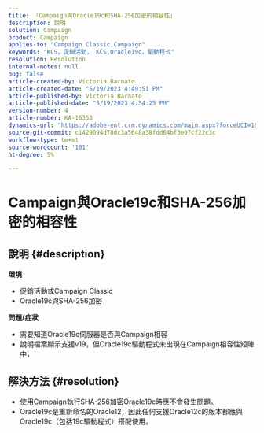 ```yaml
---
title: 「Campaign與Oracle19c和SHA-256加密的相容性」
description: 說明
solution: Campaign
product: Campaign
applies-to: "Campaign Classic,Campaign"
keywords: "KCS，促銷活動， KCS,Oracle19c，驅動程式"
resolution: Resolution
internal-notes: null
bug: false
article-created-by: Victoria Barnato
article-created-date: "5/19/2023 4:49:51 PM"
article-published-by: Victoria Barnato
article-published-date: "5/19/2023 4:54:25 PM"
version-number: 4
article-number: KA-16353
dynamics-url: "https://adobe-ent.crm.dynamics.com/main.aspx?forceUCI=1&pagetype=entityrecord&etn=knowledgearticle&id=9d9f2727-65f6-ed11-8848-6045bd0065b6"
source-git-commit: c1429094d78dc3a5648a38fdd64bf3e07cf22c3c
workflow-type: tm+mt
source-wordcount: '101'
ht-degree: 5%

---
```


# Campaign與Oracle19c和SHA-256加密的相容性

## 說明 {#description}

<b>環境</b>
- 促銷活動或Campaign Classic
- Oracle19c與SHA-256加密

<b>問題/症狀</b>
- 需要知道Oracle19c伺服器是否與Campaign相容
- 說明檔案顯示支援v19，但Oracle19c驅動程式未出現在Campaign相容性矩陣中，



## 解決方法 {#resolution}


- 使用Campaign執行SHA-256加密Oracle19c時應不會發生問題。
- Oracle19c是重新命名的Oracle12，因此任何支援Oracle12c的版本都應與Oracle19c（包括19c驅動程式）搭配使用。



